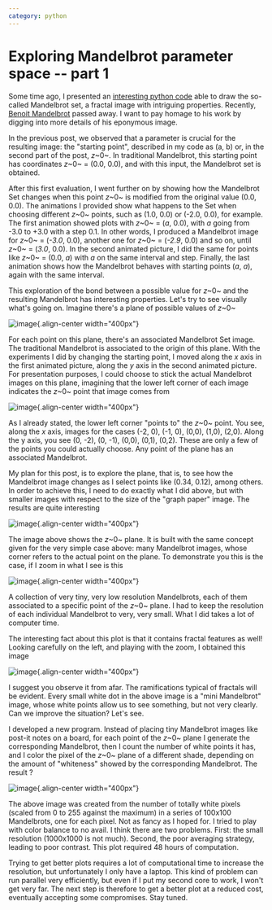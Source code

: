```yaml
---
category: python
---
```

Exploring Mandelbrot parameter space -- part 1
==============================================

Some time ago, I presented an [interesting python
code](http://forthescience.org/blog/2010/07/12/the-mandelbrot-set-in-python/)
able to draw the so-called Mandelbrot set, a fractal image with
intriguing properties. Recently, [Benoit
Mandelbrot](http://en.wikipedia.org/wiki/Beno%C3%AEt_Mandelbrot) passed
away. I want to pay homage to his work by digging into more details of
his eponymous image.

In the previous post, we observed that a parameter is crucial for the
resulting image: the \"starting point\", described in my code as (a, b)
or, in the second part of the post, *z*~0~. In traditional Mandelbrot,
this starting point has coordinates *z*~0~ = (0.0, 0.0), and with this
input, the Mandelbrot set is obtained.

After this first evaluation, I went further on by showing how the
Mandelbrot Set changes when this point *z*~0~ is modified from the
original value (0.0, 0.0). The animations I provided show what happens
to the Set when choosing different *z*~0~ points, such as (1.0, 0.0) or
(-2.0, 0.0), for example. The first animation showed plots with *z*~0~ =
(*a*, 0.0), with *a* going from -3.0 to +3.0 with a step 0.1. In other
words, I produced a Mandelbrot image for *z*~0~ = (*-3.0*, 0.0), another
one for *z*~0~ = (*-2.9*, 0.0) and so on, until *z*~0~ = (*3.0*, 0.0).
In the second animated picture, I did the same for points like *z*~0~ =
(0.0, *a*) with *a* on the same interval and step. Finally, the last
animation shows how the Mandelbrot behaves with starting points (*a*,
*a*), again with the same interval.

This exploration of the bond between a possible value for *z*~0~ and the
resulting Mandelbrot has interesting properties. Let\'s try to see
visually what\'s going on. Imagine there\'s a plane of possible values
of *z*~0~

![image](http://forthescience.org/blog/wp-content/uploads/2010/10/freepaper.png){.align-center
width="400px"}

For each point on this plane, there\'s an associated Mandelbrot Set
image. The traditional Mandelbrot is associated to the origin of this
plane. With the experiments I did by changing the starting point, I
moved along the *x* axis in the first animated picture, along the *y*
axis in the second animated picture. For presentation purposes, I could
choose to stick the actual Mandelbrot images on this plane, imagining
that the lower left corner of each image indicates the *z*~0~ point that
image comes from

![image](http://forthescience.org/blog/wp-content/uploads/2010/10/mandelbrots.png){.align-center
width="400px"}

As I already stated, the lower left corner \"points to\" the *z*~0~
point. You see, along the *x* axis, images for the cases (-2, 0), (-1,
0), (0,0), (1,0), (2,0). Along the y axis, you see (0, -2), (0, -1),
(0,0), (0,1), (0,2). These are only a few of the points you could
actually choose. Any point of the plane has an associated Mandelbrot.

My plan for this post, is to explore the plane, that is, to see how the
Mandelbrot image changes as I select points like (0.34, 0.12), among
others. In order to achieve this, I need to do exactly what I did above,
but with smaller images with respect to the size of the \"graph paper\"
image. The results are quite interesting

![image](http://forthescience.org/blog/wp-content/uploads/2010/10/z0_plane_1.png){.align-center
width="400px"}

The image above shows the *z*~0~ plane. It is built with the same
concept given for the very simple case above: many Mandelbrot images,
whose corner refers to the actual point on the plane. To demonstrate you
this is the case, if I zoom in what I see is this

![image](http://forthescience.org/blog/wp-content/uploads/2010/10/z0_plane_zoom.png){.align-center
width="400px"}

A collection of very tiny, very low resolution Mandelbrots, each of them
associated to a specific point of the *z*~0~ plane. I had to keep the
resolution of each individual Mandelbrot to very, very small. What I did
takes a lot of computer time.

The interesting fact about this plot is that it contains fractal
features as well! Looking carefully on the left, and playing with the
zoom, I obtained this image

![image](http://forthescience.org/blog/wp-content/uploads/2010/10/z0_features.png){.align-center
width="400px"}

I suggest you observe it from afar. The ramifications typical of
fractals will be evident. Every small white dot in the above image is a
\"mini Mandelbrot\" image, whose white points allow us to see something,
but not very clearly. Can we improve the situation? Let\'s see.

I developed a new program. Instead of placing tiny Mandelbrot images
like post-it notes on a board, for each point of the *z*~0~ plane I
generate the corresponding Mandelbrot, then I count the number of white
points it has, and I color the pixel of the *z*~0~ plane of a different
shade, depending on the amount of \"whiteness\" showed by the
corresponding Mandelbrot. The result ?

![image](http://forthescience.org/blog/wp-content/uploads/2010/10/mandelbrot-shade.png){.align-center
width="400px"}

The above image was created from the number of totally white pixels
(scaled from 0 to 255 against the maximum) in a series of 100x100
Mandelbrots, one for each pixel. Not as fancy as I hoped for. I tried to
play with color balance to no avail. I think there are two problems.
First: the small resolution (1000x1000 is not much). Second, the poor
averaging strategy, leading to poor contrast. This plot required 48
hours of computation.

Trying to get better plots requires a lot of computational time to
increase the resolution, but unfortunately I only have a laptop. This
kind of problem can run parallel very efficiently, but even if I put my
second core to work, I won\'t get very far. The next step is therefore
to get a better plot at a reduced cost, eventually accepting some
compromises. Stay tuned.
